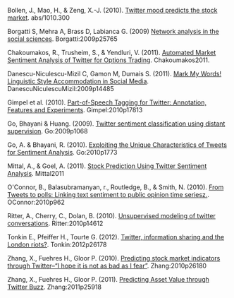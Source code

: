 Bollen, J., Mao, H., & Zeng, X.-J. (2010). [Twitter mood predicts the stock market](Bollen2010). abs/1010.300

Borgatti S, Mehra A, Brass D, Labianca G. (2009) [Network analysis in the social sciences](Borgatti2009). Borgatti:2009p25765

Chakoumakos, R., Trusheim, S., & Yendluri, V. (2011). [Automated Market Sentiment Analysis of Twitter for Options Trading](Chakoumakos2011). Chakoumakos2011.

Danescu-Niculescu-Mizil C, Gamon M, Dumais S. (2011). [Mark My Words! Linguistic Style Accommodation in Social Media](Danescu2011). DanescuNiculescuMizil:2009p14485

Gimpel et al. (2010). [Part-of-Speech Tagging for Twitter: Annotation, Features and Experiments](Gimpel2010). Gimpel:2010p17813

Go, Bhayani & Huang. (2009). [Twitter sentiment classification using distant supervision](Go2009). Go:2009p1068

Go, A. & Bhayani, R. (2010). [Exploiting the Unique Characteristics of Tweets for Sentiment Analysis](Go2010). Go:2010p1773

Mittal, A., & Goel, A. (2011). [Stock Prediction Using Twitter Sentiment Analysis](Mittal2011). Mittal2011

O'Connor, B., Balasubramanyan, r., Routledge, B., & Smith, N. (2010). [From Tweets to polls: Linking text sentiment to public opinion time seriesz.](Oconnor2010). OConnor:2010p962

Ritter, A., Cherry, C., Dolan, B. (2010). [Unsupervised modeling of twitter conversations](RItter2010). Ritter:2010p14612

Tonkin E., Pfeiffer H., Tourte G. (2012). [Twitter, information sharing and the London riots?](Tonkin2012). Tonkin:2012p26178

Zhang, X., Fuehres H., Gloor P. (2010). [Predicting stock market indicators through Twitter–“I hope it is not as bad as I fear”](Zhang2010). Zhang:2010p26180

Zhang, X., Fuehres H., Gloor P. (2011). [Predicting Asset Value through Twitter Buzz](Zhang2011). Zhang:2011p25918
